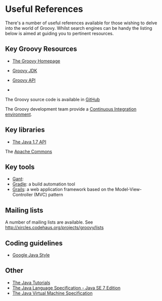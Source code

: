 # Useful References

There's a number of useful references available for those wishing to delve into the world of Groovy. Whilst search engines can be handy the listing below is aimed at guiding you to pertinent resources.

## Key Groovy Resources

- [The Groovy Homepage](http://groovy.codehaus.org/)


- [Groovy JDK](http://groovy.codehaus.org/groovy-jdk/)
- [Groovy API](http://groovy.codehaus.org/api/)
- [](http://groovy.codehaus.org/gapi/)

The Groovy source code is available in [GitHub](https://github.com/groovy)

The Groovy development team provide a [Continuous Integration environment](http://ci.groovy-lang.org).

## Key libraries
- [The Java 1.7 API](http://docs.oracle.com/javase/7/docs/api/)

The [Apache Commons](http://commons.apache.org/components.html)

## Key tools

- [Gant](http://gant.codehaus.org/): 
- [Gradle](http://www.gradle.org/): a build automation tool
- [Grails](http://grails.org/): a web application framework based on the Model-View-Controller (MVC) pattern

## Mailing lists
A number of mailing lists are available. See <http://xircles.codehaus.org/projects/groovy/lists>

## Coding guidelines

- [Google Java Style](http://google-styleguide.googlecode.com/svn/trunk/javaguide.html)

## Other

- [The Java Tutorials](http://docs.oracle.com/javase/tutorial/index.html)
- [The Java Language Specification - Java SE 7 Edition](http://docs.oracle.com/javase/specs/jls/se7/html/)
- [The Java Virtual Machine Specification](http://docs.oracle.com/javase/specs/jvms/se7/html/)